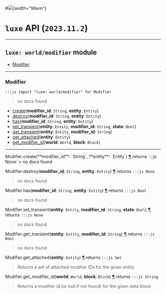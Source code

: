 #![](../../../../../../images/luxe-dark.svg){width="96em"}

# `luxe` API (`2023.11.2`)  


---

## `luxe: world/modifier` module

- [Modifier](#modifier)   

---

### Modifier
`:::js import "luxe: world/modifier" for Modifier`
> no docs found

- [create](#Modifier.create+2)(**modifier_id**: `String`, **entity**: `Entity`)
- [destroy](#Modifier.destroy+2)(**modifier_id**: `String`, **entity**: `Entity`)
- [has](#Modifier.has+2)(**modifier_id**: `String`, **entity**: `Entity`)
- [set_transient](#Modifier.set_transient+3)(**entity**: `Entity`, **modifier_id**: `String`, **state**: `Bool`)
- [get_transient](#Modifier.get_transient+2)(**entity**: `Entity`, **modifier_id**: `String`)
- [get_attached](#Modifier.get_attached)(**entity**: `Entity`)
- [get_modifier_id](#Modifier.get_modifier_id+2)(**world**: `World`, **block**: `Block`)

<hr/>
<endpoint module="luxe: world/modifier" class="Modifier" signature="create(modifier_id : String, entity : Entity)"></endpoint>
<signature id="Modifier.create+2">Modifier.create(**modifier_id**: `String`, **entity**: `Entity`)
<a class="headerlink" href="#Modifier.create+2" title="Permanent link">¶</a></signature>
<span class='api_ret'>returns</span> `:::js None`
> no docs found   

<endpoint module="luxe: world/modifier" class="Modifier" signature="destroy(modifier_id : String, entity : Entity)"></endpoint>
<signature id="Modifier.destroy+2">Modifier.destroy(**modifier_id**: `String`, **entity**: `Entity`)
<a class="headerlink" href="#Modifier.destroy+2" title="Permanent link">¶</a></signature>
<span class='api_ret'>returns</span> `:::js None`
> no docs found   

<endpoint module="luxe: world/modifier" class="Modifier" signature="has(modifier_id : String, entity : Entity)"></endpoint>
<signature id="Modifier.has+2">Modifier.has(**modifier_id**: `String`, **entity**: `Entity`)
<a class="headerlink" href="#Modifier.has+2" title="Permanent link">¶</a></signature>
<span class='api_ret'>returns</span> `:::js Bool`
> no docs found   

<endpoint module="luxe: world/modifier" class="Modifier" signature="set_transient(entity : Entity, modifier_id : String, state : Bool)"></endpoint>
<signature id="Modifier.set_transient+3">Modifier.set_transient(**entity**: `Entity`, **modifier_id**: `String`, **state**: `Bool`)
<a class="headerlink" href="#Modifier.set_transient+3" title="Permanent link">¶</a></signature>
<span class='api_ret'>returns</span> `:::js None`
> no docs found   

<endpoint module="luxe: world/modifier" class="Modifier" signature="get_transient(entity : Entity, modifier_id : String)"></endpoint>
<signature id="Modifier.get_transient+2">Modifier.get_transient(**entity**: `Entity`, **modifier_id**: `String`)
<a class="headerlink" href="#Modifier.get_transient+2" title="Permanent link">¶</a></signature>
<span class='api_ret'>returns</span> `:::js Bool`
> no docs found   

<endpoint module="luxe: world/modifier" class="Modifier" signature="get_attached(entity : Entity)"></endpoint>
<signature id="Modifier.get_attached">Modifier.get_attached(**entity**: `Entity`)
<a class="headerlink" href="#Modifier.get_attached" title="Permanent link">¶</a></signature>
<span class='api_ret'>returns</span> `:::js Set`
> Returns a set of attached modifier IDs for the given entity   

<endpoint module="luxe: world/modifier" class="Modifier" signature="get_modifier_id(world : World, block : Block)"></endpoint>
<signature id="Modifier.get_modifier_id+2">Modifier.get_modifier_id(**world**: `World`, **block**: `Block`)
<a class="headerlink" href="#Modifier.get_modifier_id+2" title="Permanent link">¶</a></signature>
<span class='api_ret'>returns</span> `:::js String`
> Returns a modifier id (or null if not found) for the given data block   

